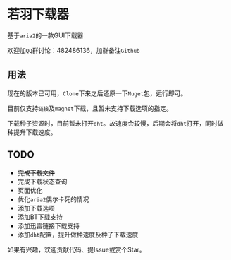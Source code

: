 # 若羽下载器

基于`aria2`的一款GUI下载器

欢迎加`QQ`群讨论：482486136，加群备注`Github`

## 用法

现在的版本已可用，`Clone`下来之后还原一下`Nuget`包，运行即可。

目前仅支持`链接`及`magnet`下载，且暂未支持下载选项的指定。

下载种子资源时，目前暂未打开`dht`。故速度会较慢，后期会将`dht`打开，同时做种提升下载速度。

## TODO

- ~~完成下载文件~~
- ~~完成下载状态查询~~
- 页面优化
- 优化`aria2`偶尔卡死的情况
- 添加下载选项
- 添加BT下载支持
- 添加迅雷链接下载支持
- 添加`dht`配置，提升做种速度及种子下载速度

如果有兴趣，欢迎贡献代码、提Issue或赏个Star。